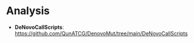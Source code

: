 # Analysis
- **DeNovoCallScripts**: https://github.com/QunATCG/DenovoMut/tree/main/DeNovoCallScripts
